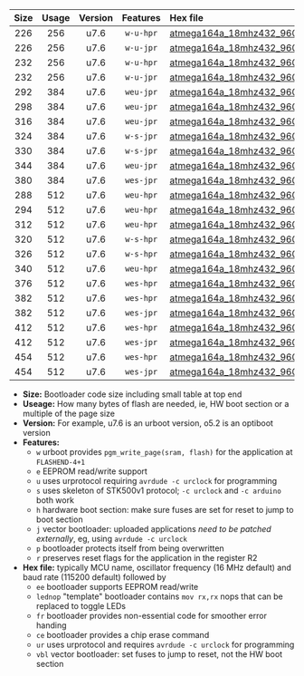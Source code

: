 |Size|Usage|Version|Features|Hex file|
|:-:|:-:|:-:|:-:|:--|
|226|256|u7.6|`w-u-hpr`|[atmega164a_18mhz432_9600bps_ur.hex](https://raw.githubusercontent.com/stefanrueger/urboot/main//atmega164a_18mhz432_9600bps_ur.hex)|
|226|256|u7.6|`w-u-jpr`|[atmega164a_18mhz432_9600bps_ur_vbl.hex](https://raw.githubusercontent.com/stefanrueger/urboot/main//atmega164a_18mhz432_9600bps_ur_vbl.hex)|
|232|256|u7.6|`w-u-hpr`|[atmega164a_18mhz432_9600bps_lednop_ur.hex](https://raw.githubusercontent.com/stefanrueger/urboot/main//atmega164a_18mhz432_9600bps_lednop_ur.hex)|
|232|256|u7.6|`w-u-jpr`|[atmega164a_18mhz432_9600bps_lednop_ur_vbl.hex](https://raw.githubusercontent.com/stefanrueger/urboot/main//atmega164a_18mhz432_9600bps_lednop_ur_vbl.hex)|
|292|384|u7.6|`weu-jpr`|[atmega164a_18mhz432_9600bps_ee_ur_vbl.hex](https://raw.githubusercontent.com/stefanrueger/urboot/main//atmega164a_18mhz432_9600bps_ee_ur_vbl.hex)|
|298|384|u7.6|`weu-jpr`|[atmega164a_18mhz432_9600bps_ee_lednop_ur_vbl.hex](https://raw.githubusercontent.com/stefanrueger/urboot/main//atmega164a_18mhz432_9600bps_ee_lednop_ur_vbl.hex)|
|316|384|u7.6|`weu-jpr`|[atmega164a_18mhz432_9600bps_ee_lednop_fr_ur_vbl.hex](https://raw.githubusercontent.com/stefanrueger/urboot/main//atmega164a_18mhz432_9600bps_ee_lednop_fr_ur_vbl.hex)|
|324|384|u7.6|`w-s-jpr`|[atmega164a_18mhz432_9600bps_vbl.hex](https://raw.githubusercontent.com/stefanrueger/urboot/main//atmega164a_18mhz432_9600bps_vbl.hex)|
|330|384|u7.6|`w-s-jpr`|[atmega164a_18mhz432_9600bps_lednop_vbl.hex](https://raw.githubusercontent.com/stefanrueger/urboot/main//atmega164a_18mhz432_9600bps_lednop_vbl.hex)|
|344|384|u7.6|`weu-jpr`|[atmega164a_18mhz432_9600bps_ee_lednop_fr_ce_ur_vbl.hex](https://raw.githubusercontent.com/stefanrueger/urboot/main//atmega164a_18mhz432_9600bps_ee_lednop_fr_ce_ur_vbl.hex)|
|380|384|u7.6|`wes-jpr`|[atmega164a_18mhz432_9600bps_ee_vbl.hex](https://raw.githubusercontent.com/stefanrueger/urboot/main//atmega164a_18mhz432_9600bps_ee_vbl.hex)|
|288|512|u7.6|`weu-hpr`|[atmega164a_18mhz432_9600bps_ee_ur.hex](https://raw.githubusercontent.com/stefanrueger/urboot/main//atmega164a_18mhz432_9600bps_ee_ur.hex)|
|294|512|u7.6|`weu-hpr`|[atmega164a_18mhz432_9600bps_ee_lednop_ur.hex](https://raw.githubusercontent.com/stefanrueger/urboot/main//atmega164a_18mhz432_9600bps_ee_lednop_ur.hex)|
|312|512|u7.6|`weu-hpr`|[atmega164a_18mhz432_9600bps_ee_lednop_fr_ur.hex](https://raw.githubusercontent.com/stefanrueger/urboot/main//atmega164a_18mhz432_9600bps_ee_lednop_fr_ur.hex)|
|320|512|u7.6|`w-s-hpr`|[atmega164a_18mhz432_9600bps.hex](https://raw.githubusercontent.com/stefanrueger/urboot/main//atmega164a_18mhz432_9600bps.hex)|
|326|512|u7.6|`w-s-hpr`|[atmega164a_18mhz432_9600bps_lednop.hex](https://raw.githubusercontent.com/stefanrueger/urboot/main//atmega164a_18mhz432_9600bps_lednop.hex)|
|340|512|u7.6|`weu-hpr`|[atmega164a_18mhz432_9600bps_ee_lednop_fr_ce_ur.hex](https://raw.githubusercontent.com/stefanrueger/urboot/main//atmega164a_18mhz432_9600bps_ee_lednop_fr_ce_ur.hex)|
|376|512|u7.6|`wes-hpr`|[atmega164a_18mhz432_9600bps_ee.hex](https://raw.githubusercontent.com/stefanrueger/urboot/main//atmega164a_18mhz432_9600bps_ee.hex)|
|382|512|u7.6|`wes-hpr`|[atmega164a_18mhz432_9600bps_ee_lednop.hex](https://raw.githubusercontent.com/stefanrueger/urboot/main//atmega164a_18mhz432_9600bps_ee_lednop.hex)|
|382|512|u7.6|`wes-jpr`|[atmega164a_18mhz432_9600bps_ee_lednop_vbl.hex](https://raw.githubusercontent.com/stefanrueger/urboot/main//atmega164a_18mhz432_9600bps_ee_lednop_vbl.hex)|
|412|512|u7.6|`wes-hpr`|[atmega164a_18mhz432_9600bps_ee_lednop_fr.hex](https://raw.githubusercontent.com/stefanrueger/urboot/main//atmega164a_18mhz432_9600bps_ee_lednop_fr.hex)|
|412|512|u7.6|`wes-jpr`|[atmega164a_18mhz432_9600bps_ee_lednop_fr_vbl.hex](https://raw.githubusercontent.com/stefanrueger/urboot/main//atmega164a_18mhz432_9600bps_ee_lednop_fr_vbl.hex)|
|454|512|u7.6|`wes-hpr`|[atmega164a_18mhz432_9600bps_ee_lednop_fr_ce.hex](https://raw.githubusercontent.com/stefanrueger/urboot/main//atmega164a_18mhz432_9600bps_ee_lednop_fr_ce.hex)|
|454|512|u7.6|`wes-jpr`|[atmega164a_18mhz432_9600bps_ee_lednop_fr_ce_vbl.hex](https://raw.githubusercontent.com/stefanrueger/urboot/main//atmega164a_18mhz432_9600bps_ee_lednop_fr_ce_vbl.hex)|

- **Size:** Bootloader code size including small table at top end
- **Useage:** How many bytes of flash are needed, ie, HW boot section or a multiple of the page size
- **Version:** For example, u7.6 is an urboot version, o5.2 is an optiboot version
- **Features:**
  + `w` urboot provides `pgm_write_page(sram, flash)` for the application at `FLASHEND-4+1`
  + `e` EEPROM read/write support
  + `u` uses urprotocol requiring `avrdude -c urclock` for programming
  + `s` uses skeleton of STK500v1 protocol; `-c urclock` and `-c arduino` both work
  + `h` hardware boot section: make sure fuses are set for reset to jump to boot section
  + `j` vector bootloader: uploaded applications *need to be patched externally*, eg, using `avrdude -c urclock`
  + `p` bootloader protects itself from being overwritten
  + `r` preserves reset flags for the application in the register R2
- **Hex file:** typically MCU name, oscillator frequency (16 MHz default) and baud rate (115200 default) followed by
  + `ee` bootloader supports EEPROM read/write
  + `lednop` "template" bootloader contains `mov rx,rx` nops that can be replaced to toggle LEDs
  + `fr` bootloader provides non-essential code for smoother error handing
  + `ce` bootloader provides a chip erase command
  + `ur` uses urprotocol and requires `avrdude -c urclock` for programming
  + `vbl` vector bootloader: set fuses to jump to reset, not the HW boot section
